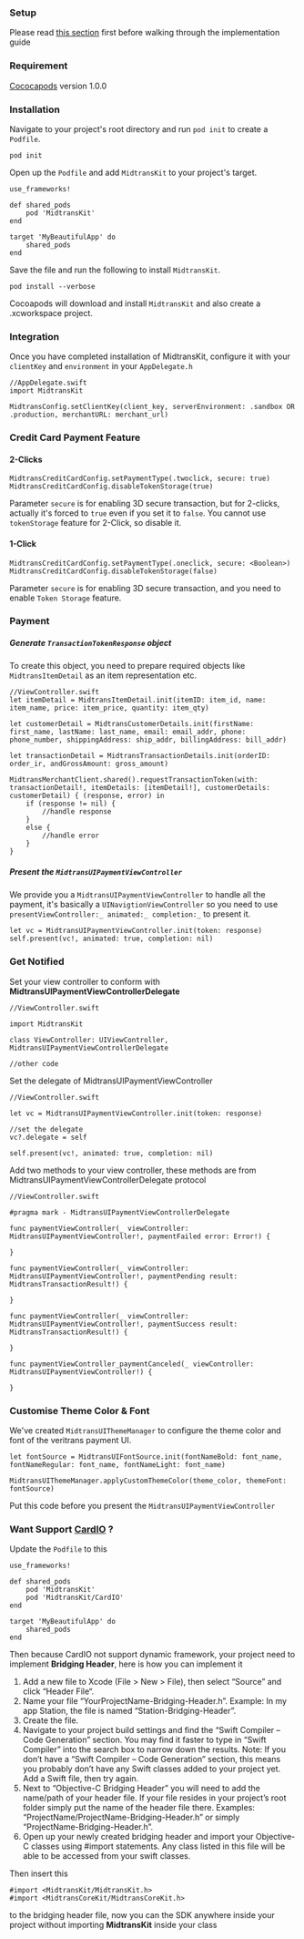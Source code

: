 ### Setup
Please read [this section](https://github.com/veritrans/Veritrans-ios-sdk/wiki/Getting-started-with-the-Veritrans-SDK) first before walking through the implementation guide

### Requirement

[Cococapods](https://cocoapods.org/) version 1.0.0

### Installation
Navigate to your project's root directory and run `pod init` to create a `Podfile`.

```
pod init
```

Open up the `Podfile` and add `MidtransKit` to your project's target.

```
use_frameworks!

def shared_pods
    pod 'MidtransKit'
end

target 'MyBeautifulApp' do
    shared_pods
end
```

Save the file and run the following to install `MidtransKit`.

```
pod install --verbose
```

Cocoapods will download and install `MidtransKit` and also create a .xcworkspace project.

### Integration

Once you have completed installation of MidtransKit, configure it with your `clientKey` and `environment` in your `AppDelegate.h`

```
//AppDelegate.swift
import MidtransKit

MidtransConfig.setClientKey(client_key, serverEnvironment: .sandbox OR .production, merchantURL: merchant_url)
```

### Credit Card Payment Feature
#### 2-Clicks
```
MidtransCreditCardConfig.setPaymentType(.twoclick, secure: true)
MidtransCreditCardConfig.disableTokenStorage(true)
```
Parameter `secure` is for enabling 3D secure transaction, but for 2-clicks, actually it's forced to `true` even if you set it to `false`.
You cannot use `tokenStorage` feature for 2-Click, so disable it.


#### 1-Click

```
MidtransCreditCardConfig.setPaymentType(.oneclick, secure: <Boolean>)
MidtransCreditCardConfig.disableTokenStorage(false)
```
Parameter `secure` is for enabling 3D secure transaction, and you need to enable `Token Storage` feature. 

### Payment

##### Generate `TransactionTokenResponse` object

To create this object, you need to prepare required objects like `MidtransItemDetail` as an item representation etc.

```
//ViewController.swift
let itemDetail = MidtransItemDetail.init(itemID: item_id, name: item_name, price: item_price, quantity: item_qty)

let customerDetail = MidtransCustomerDetails.init(firstName: first_name, lastName: last_name, email: email_addr, phone: phone_number, shippingAddress: ship_addr, billingAddress: bill_addr)

let transactionDetail = MidtransTransactionDetails.init(orderID: order_ir, andGrossAmount: gross_amount)

MidtransMerchantClient.shared().requestTransactionToken(with: transactionDetail!, itemDetails: [itemDetail!], customerDetails: customerDetail) { (response, error) in
	if (response != nil) {
		//handle response                
    }
    else {        
    	//handle error
    }
}
```

##### Present the `MidtransUIPaymentViewController`

We provide you a `MidtransUIPaymentViewController` to handle all the payment, it's basically a `UINavigtionViewController` so you need to use `presentViewController:_ animated:_ completion:_` to present it.

```
let vc = MidtransUIPaymentViewController.init(token: response)
self.present(vc!, animated: true, completion: nil)
```

### Get Notified

Set your view controller to conform with **MidtransUIPaymentViewControllerDelegate**

```
//ViewController.swift

import MidtransKit

class ViewController: UIViewController, MidtransUIPaymentViewControllerDelegate

//other code
```

Set the delegate of MidtransUIPaymentViewController

```
//ViewController.swift

let vc = MidtransUIPaymentViewController.init(token: response)

//set the delegate
vc?.delegate = self

self.present(vc!, animated: true, completion: nil)
```

Add two methods to your view controller, these methods are from MidtransUIPaymentViewControllerDelegate protocol

```
//ViewController.swift

#pragma mark - MidtransUIPaymentViewControllerDelegate

func paymentViewController(_ viewController: MidtransUIPaymentViewController!, paymentFailed error: Error!) {
    
}
    
func paymentViewController(_ viewController: MidtransUIPaymentViewController!, paymentPending result: MidtransTransactionResult!) {
    
}
    
func paymentViewController(_ viewController: MidtransUIPaymentViewController!, paymentSuccess result: MidtransTransactionResult!) {
    
}

func paymentViewController_paymentCanceled(_ viewController: MidtransUIPaymentViewController!) {
    
}

```

### Customise Theme Color & Font

We've created `MidtransUIThemeManager` to configure the theme color and font of the veritrans payment UI.

```
let fontSource = MidtransUIFontSource.init(fontNameBold: font_name, fontNameRegular: font_name, fontNameLight: font_name)

MidtransUIThemeManager.applyCustomThemeColor(theme_color, themeFont: fontSource)
```
Put this code before you present the `MidtransUIPaymentViewController`

### Want Support [CardIO](https://www.card.io/) ?

Update the `Podfile` to this

```
use_frameworks!

def shared_pods
	pod 'MidtransKit'
	pod 'MidtransKit/CardIO'
end

target 'MyBeautifulApp' do
    shared_pods
end
```

Then because CardIO not support dynamic framework, your project need to implement **Bridging Header**, here is how you can implement it

1. Add a new file to Xcode (File > New > File), then select “Source” and click “Header File“.
2. Name your file “YourProjectName-Bridging-Header.h”.  Example: In my app Station, the file is named “Station-Bridging-Header”.
3. Create the file.
4. Navigate to your project build settings and find the “Swift Compiler – Code Generation” section.  You may find it faster to type in “Swift Compiler” into the search box to narrow down the results.  Note: If you don’t have a “Swift Compiler – Code Generation” section, this means you probably don’t have any Swift classes added to your project yet.  Add a Swift file, then try again.
5. Next to “Objective-C Bridging Header” you will need to add the name/path of your header file.  If your file resides in your project’s root folder simply put the name of the header file there.  Examples:  “ProjectName/ProjectName-Bridging-Header.h” or simply “ProjectName-Bridging-Header.h”.
6. Open up your newly created bridging header and import your Objective-C classes using #import statements.  Any class listed in this file will be able to be accessed from your swift classes.

Then insert this

```
#import <MidtransKit/MidtransKit.h>
#import <MidtransCoreKit/MidtransCoreKit.h>
```

to the bridging header file, now you can the SDK anywhere inside your project without importing **MidtransKit** inside your class


